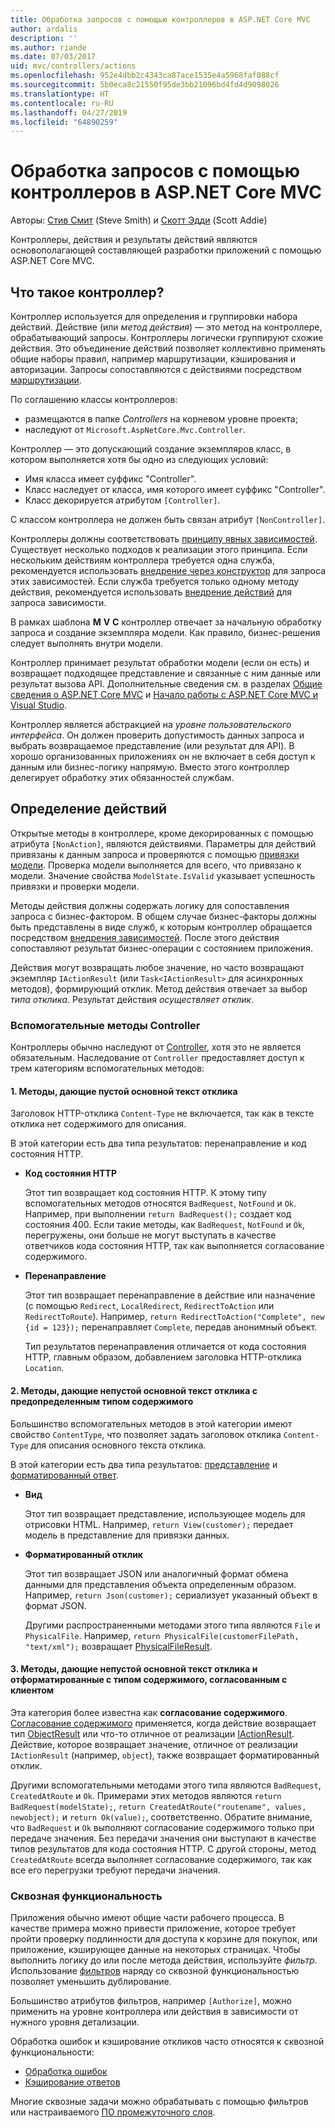 ```yaml
---
title: Обработка запросов с помощью контроллеров в ASP.NET Core MVC
author: ardalis
description: ''
ms.author: riande
ms.date: 07/03/2017
uid: mvc/controllers/actions
ms.openlocfilehash: 952e4dbb2c4343ca87ace1535e4a5968faf088cf
ms.sourcegitcommit: 5b0eca8c21550f95de3bb21096bd4fd4d9098026
ms.translationtype: HT
ms.contentlocale: ru-RU
ms.lasthandoff: 04/27/2019
ms.locfileid: "64890259"
---
```

# <a name="handle-requests-with-controllers-in-aspnet-core-mvc"></a>Обработка запросов с помощью контроллеров в ASP.NET Core MVC

Авторы: [Стив Смит](https://ardalis.com/) (Steve Smith) и [Скотт Эдди](https://github.com/scottaddie) (Scott Addie)

Контроллеры, действия и результаты действий являются основополагающей составляющей разработки приложений с помощью ASP.NET Core MVC.

## <a name="what-is-a-controller"></a>Что такое контроллер?

Контроллер используется для определения и группировки набора действий. Действие (или *метод действия*) — это метод на контроллере, обрабатывающий запросы. Контроллеры логически группируют схожие действия. Это объединение действий позволяет коллективно применять общие наборы правил, например маршрутизации, кэширования и авторизации. Запросы сопоставляются с действиями посредством [маршрутизации](xref:mvc/controllers/routing).

По соглашению классы контроллеров:
* размещаются в папке *Controllers* на корневом уровне проекта;
* наследуют от `Microsoft.AspNetCore.Mvc.Controller`.

Контроллер — это допускающий создание экземпляров класс, в котором выполняется хотя бы одно из следующих условий:
* Имя класса имеет суффикс "Controller".
* Класс наследует от класса, имя которого имеет суффикс "Controller".
* Класс декорируется атрибутом `[Controller]`.

С классом контроллера не должен быть связан атрибут `[NonController]`.

Контроллеры должны соответствовать [принципу явных зависимостей](/dotnet/standard/modern-web-apps-azure-architecture/architectural-principles#explicit-dependencies). Существует несколько подходов к реализации этого принципа. Если нескольким действиям контроллера требуется одна служба, рекомендуется использовать [внедрение через конструктор](xref:mvc/controllers/dependency-injection#constructor-injection) для запроса этих зависимостей. Если служба требуется только одному методу действия, рекомендуется использовать [внедрение действий](xref:mvc/controllers/dependency-injection#action-injection-with-fromservices) для запроса зависимости.

В рамках шаблона **M** **V** **C** контроллер отвечает за начальную обработку запроса и создание экземпляра модели. Как правило, бизнес-решения следует выполнять внутри модели.

Контроллер принимает результат обработки модели (если он есть) и возвращает подходящее представление и связанные с ним данные или результат вызова API. Дополнительные сведения см. в разделах [Общие сведения о ASP.NET Core MVC](xref:mvc/overview) и [Начало работы с ASP.NET Core MVC и Visual Studio](xref:tutorials/first-mvc-app/start-mvc).

Контроллер является абстракцией на *уровне пользовательского интерфейса*. Он должен проверить допустимость данных запроса и выбрать возвращаемое представление (или результат для API). В хорошо организованных приложениях он не включает в себя доступ к данным или бизнес-логику напрямую. Вместо этого контроллер делегирует обработку этих обязанностей службам.

## <a name="defining-actions"></a>Определение действий

Открытые методы в контроллере, кроме декорированных с помощью атрибута `[NonAction]`, являются действиями. Параметры для действий привязаны к данным запроса и проверяются с помощью [привязки модели](xref:mvc/models/model-binding). Проверка модели выполняется для всего, что привязано к модели. Значение свойства `ModelState.IsValid` указывает успешность привязки и проверки модели.

Методы действия должны содержать логику для сопоставления запроса с бизнес-фактором. В общем случае бизнес-факторы должны быть представлены в виде служб, к которым контроллер обращается посредством [внедрения зависимостей](xref:mvc/controllers/dependency-injection). После этого действия сопоставляют результат бизнес-операции с состоянием приложения.

Действия могут возвращать любое значение, но часто возвращают экземпляр `IActionResult` (или `Task<IActionResult>` для асинхронных методов), формирующий отклик. Метод действия отвечает за выбор *типа отклика*. Результат действия *осуществляет отклик*.

### <a name="controller-helper-methods"></a>Вспомогательные методы Controller

Контроллеры обычно наследуют от [Controller](/dotnet/api/microsoft.aspnetcore.mvc.controller), хотя это не является обязательным. Наследование от `Controller` предоставляет доступ к трем категориям вспомогательных методов:

#### <a name="1-methods-resulting-in-an-empty-response-body"></a>1. Методы, дающие пустой основной текст отклика

Заголовок HTTP-отклика `Content-Type` не включается, так как в тексте отклика нет содержимого для описания.

В этой категории есть два типа результатов: перенаправление и код состояния HTTP.

* **Код состояния HTTP**

    Этот тип возвращает код состояния HTTP. К этому типу вспомогательных методов относятся `BadRequest`, `NotFound` и `Ok`. Например, при выполнении `return BadRequest();` создает код состояния 400. Если такие методы, как `BadRequest`, `NotFound` и `Ok`, перегружены, они больше не могут выступать в качестве ответчиков кода состояния HTTP, так как выполняется согласование содержимого.

* **Перенаправление**

    Этот тип возвращает перенаправление в действие или назначение (с помощью `Redirect`, `LocalRedirect`, `RedirectToAction` или `RedirectToRoute`). Например, `return RedirectToAction("Complete", new {id = 123});` перенаправляет `Complete`, передав анонимный объект.

    Тип результатов перенаправления отличается от кода состояния HTTP, главным образом, добавлением заголовка HTTP-отклика `Location`.

#### <a name="2-methods-resulting-in-a-non-empty-response-body-with-a-predefined-content-type"></a>2. Методы, дающие непустой основной текст отклика с предопределенным типом содержимого

Большинство вспомогательных методов в этой категории имеют свойство `ContentType`, что позволяет задать заголовок отклика `Content-Type` для описания основного текста отклика.

В этой категории есть два типа результатов: [представление](xref:mvc/views/overview) и [форматированный ответ](xref:web-api/advanced/formatting).

* **Вид**

    Этот тип возвращает представление, использующее модель для отрисовки HTML. Например, `return View(customer);` передает модель в представление для привязки данных.

* **Форматированный отклик**

    Этот тип возвращает JSON или аналогичный формат обмена данными для представления объекта определенным образом. Например, `return Json(customer);` сериализует указанный объект в формат JSON.
    
    Другими распространенными методами этого типа являются `File` и `PhysicalFile`. Например, `return PhysicalFile(customerFilePath, "text/xml");` возвращает [PhysicalFileResult](/dotnet/api/microsoft.aspnetcore.mvc.physicalfileresult).

#### <a name="3-methods-resulting-in-a-non-empty-response-body-formatted-in-a-content-type-negotiated-with-the-client"></a>3. Методы, дающие непустой основной текст отклика и отформатированные с типом содержимого, согласованным с клиентом

Эта категория более известна как **согласование содержимого**. [Согласование содержимого](xref:web-api/advanced/formatting#content-negotiation) применяется, когда действие возвращает тип [ObjectResult](/dotnet/api/microsoft.aspnetcore.mvc.objectresult) или что-то отличное от реализации [IActionResult](/dotnet/api/microsoft.aspnetcore.mvc.iactionresult). Действие, которое возвращает значение, отличное от реализации `IActionResult` (например, `object`), также возвращает форматированный отклик.

Другими вспомогательными методами этого типа являются `BadRequest`, `CreatedAtRoute` и `Ok`. Примерами этих методов являются `return BadRequest(modelState);`, `return CreatedAtRoute("routename", values, newobject);` и `return Ok(value);`, соответственно. Обратите внимание, что `BadRequest` и `Ok` выполняют согласование содержимого только при передаче значения. Без передачи значения они выступают в качестве типов результатов для кода состояния HTTP. С другой стороны, метод `CreatedAtRoute` всегда выполняет согласование содержимого, так как все его перегрузки требуют передачи значения.

### <a name="cross-cutting-concerns"></a>Сквозная функциональность

Приложения обычно имеют общие части рабочего процесса. В качестве примера можно привести приложение, которое требует пройти проверку подлинности для доступа к корзине для покупок, или приложение, кэширующее данные на некоторых страницах. Чтобы выполнить логику до или после метода действия, используйте *фильтр*. Использование [фильтров](xref:mvc/controllers/filters) наряду со сквозной функциональностью позволяет уменьшить дублирование.

Большинство атрибутов фильтров, например `[Authorize]`, можно применить на уровне контроллера или действия в зависимости от нужного уровня детализации.

Обработка ошибок и кэширование откликов часто относятся к сквозной функциональности:
* [Обработка ошибок](xref:mvc/controllers/filters#exception-filters)
* [Кэширование ответов](xref:performance/caching/response)

Многие сквозные задачи можно обрабатывать с помощью фильтров или настраиваемого [ПО промежуточного слоя](xref:fundamentals/middleware/index).
